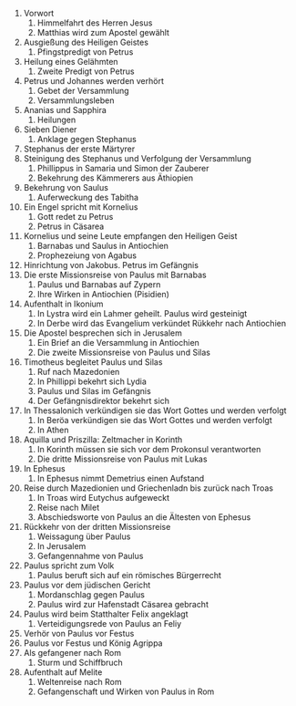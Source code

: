 1. Vorwort
	1. Himmelfahrt des Herren Jesus
	2. Matthias wird zum Apostel gewählt
2. Ausgießung des Heiligen Geistes
	1. Pfingstpredigt von Petrus
3. Heilung eines Gelähmten
	1. Zweite Predigt von Petrus
4. Petrus und Johannes werden verhört
	1. Gebet der Versammlung
	2. Versammlungsleben
5. Ananias und Sapphira
	1. Heilungen
6. Sieben Diener
	1.  Anklage gegen Stephanus
7. Stephanus der erste Märtyrer
8. Steinigung des Stephanus und Verfolgung der Versammlung
	1. Phillippus in Samaria und Simon der Zauberer
	2. Bekehrung des Kämmerers aus Äthiopien
9. Bekehrung von Saulus
	1. Auferweckung des Tabitha
10. Ein Engel spricht mit Kornelius
	1. Gott redet zu Petrus
	2. Petrus in Cäsarea
11. Kornelius und seine Leute empfangen den Heiligen Geist
	1. Barnabas und Saulus in Antiochien
	2. Prophezeiung von Agabus
12. Hinrichtung von Jakobus. Petrus im Gefängnis
13. Die erste Missionsreise von Paulus mit Barnabas
	1. Paulus und Barnabas auf Zypern
	2. Ihre Wirken in Antiochien (Pisidien)
14. Aufenthalt in Ikonium
	1. In Lystra wird ein Lahmer geheilt. Paulus wird gesteinigt
	2. In Derbe wird das Evangelium verkündet Rükkehr nach Antiochien
15. Die Apostel besprechen sich in Jerusalem
	1. Ein Brief an die Versammlung in Antiochien 
	2. Die zweite Missionsreise von Paulus und Silas
16. Timotheus begleitet Paulus und Silas
	1. Ruf nach Mazedonien
	2. In Phillippi bekehrt sich Lydia
	3. Paulus und Silas im Gefängnis
	4. Der Gefängnisdirektor bekehrt sich 
17. In Thessalonich verkündigen sie das Wort Gottes und werden verfolgt
	1. In Beröa verkündigen sie das Wort Gottes und werden verfolgt
	2. In Athen
18. Aquilla und Priszilla: Zeltmacher in Korinth
	1. In Korinth müssen sie sich vor dem Prokonsul verantworten
	2. Die dritte Missionsreise von Paulus mit Lukas
19. In Ephesus
	1. In Ephesus nimmt Demetrius einen Aufstand
20. Reise durch Mazedionien und Griechenladn bis zurück nach Troas
	1. In Troas wird Eutychus aufgeweckt 
	2. Reise nach Milet
	3. Abschiedsworte von Paulus an die Ältesten von Ephesus
21. Rückkehr von der dritten Missionsreise
	1. Weissagung über Paulus 
	2. In Jerusalem
	3. Gefangennahme von Paulus
22. Paulus spricht zum Volk
	1. Paulus beruft sich auf ein römisches Bürgerrecht
23. Paulus vor dem jüdischen Gericht
	1. Mordanschlag gegen Paulus
	2. Paulus wird zur Hafenstadt Cäsarea gebracht
24. Paulus wird beim Statthalter Felix angeklagt
	1. Verteidigungsrede von Paulus an Feliy
25. Verhör von Paulus vor Festus
26. Paulus vor Festus und König Agrippa
27. Als gefangener nach Rom 
	1. Sturm und Schiffbruch
28. Aufenthalt auf Melite
	1. Weltenreise nach Rom
	2. Gefangenschaft und Wirken von Paulus in Rom

